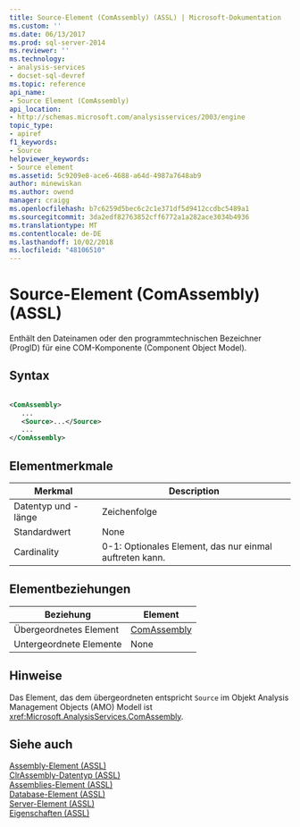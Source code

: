 ```yaml
---
title: Source-Element (ComAssembly) (ASSL) | Microsoft-Dokumentation
ms.custom: ''
ms.date: 06/13/2017
ms.prod: sql-server-2014
ms.reviewer: ''
ms.technology:
- analysis-services
- docset-sql-devref
ms.topic: reference
api_name:
- Source Element (ComAssembly)
api_location:
- http://schemas.microsoft.com/analysisservices/2003/engine
topic_type:
- apiref
f1_keywords:
- Source
helpviewer_keywords:
- Source element
ms.assetid: 5c9209e8-ace6-4688-a64d-4987a7648ab9
author: minewiskan
ms.author: owend
manager: craigg
ms.openlocfilehash: b7c6259d5bec6c2c1e371df5d9412ccdbc5489a1
ms.sourcegitcommit: 3da2edf82763852cff6772a1a282ace3034b4936
ms.translationtype: MT
ms.contentlocale: de-DE
ms.lasthandoff: 10/02/2018
ms.locfileid: "48106510"
---
```

# <a name="source-element-comassembly-assl"></a>Source-Element (ComAssembly) (ASSL)
  Enthält den Dateinamen oder den programmtechnischen Bezeichner (ProgID) für eine COM-Komponente (Component Object Model).  
  
## <a name="syntax"></a>Syntax  
  
```xml  
  
<ComAssembly>  
   ...  
   <Source>...</Source>  
   ...  
</ComAssembly>  
```  
  
## <a name="element-characteristics"></a>Elementmerkmale  
  
|Merkmal|Description|  
|--------------------|-----------------|  
|Datentyp und -länge|Zeichenfolge|  
|Standardwert|None|  
|Cardinality|0-1: Optionales Element, das nur einmal auftreten kann.|  
  
## <a name="element-relationships"></a>Elementbeziehungen  
  
|Beziehung|Element|  
|------------------|-------------|  
|Übergeordnetes Element|[ComAssembly](../data-type/assembly-data-type-assl.md)|  
|Untergeordnete Elemente|None|  
  
## <a name="remarks"></a>Hinweise  
 Das Element, das dem übergeordneten entspricht `Source` im Objekt Analysis Management Objects (AMO) Modell ist <xref:Microsoft.AnalysisServices.ComAssembly>.  
  
## <a name="see-also"></a>Siehe auch  
 [Assembly-Element &#40;ASSL&#41;](../objects/assembly-element-assl.md)   
 [ClrAssembly-Datentyp &#40;ASSL&#41;](../data-type/clrassembly-data-type-assl.md)   
 [Assemblies-Element &#40;ASSL&#41;](../collections/assemblies-element-assl.md)   
 [Database-Element &#40;ASSL&#41;](../objects/database-element-assl.md)   
 [Server-Element &#40;ASSL&#41;](../objects/server-element-assl.md)   
 [Eigenschaften &#40;ASSL&#41;](properties-assl.md)  
  
  
